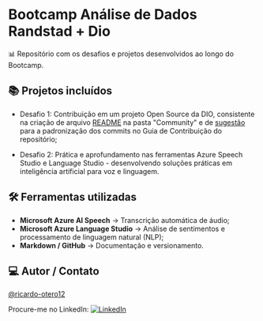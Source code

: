 # Bootcamp Análise de Dados Randstad + Dio

📊 Repositório com os desafios e projetos desenvolvidos ao longo do Bootcamp.

## 📚 Projetos incluídos

- Desafio 1: Contribuição em um projeto Open Source da DIO, consistente na criação de arquivo [README](https://github.com/digitalinnovationone/dio-lab-open-source/blob/main/community/ricardo-otero12.md) na pasta "Community" e de [sugestão](https://github.com/digitalinnovationone/dio-lab-open-source/issues/69416) para a padronização dos commits no Guia de Contribuição do repositório;

- Desafio 2: Prática e aprofundamento nas ferramentas Azure Speech Studio e Language Studio - desenvolvendo soluções práticas em inteligência artificial para voz e linguagem.

## 🛠 Ferramentas utilizadas

- **Microsoft Azure AI Speech** → Transcrição automática de áudio;
- **Microsoft Azure Language Studio** → Análise de sentimentos e processamento de linguagem natural (NLP);
- **Markdown / GitHub** → Documentação e versionamento.

## 💻 Autor / Contato

[@ricardo-otero12](https://github.com/ricardo-otero12)

Procure-me no LinkedIn: [![LinkedIn](https://img.shields.io/badge/LinkedIn-0077B5?style=for-the-badge&logo=linkedin&logoColor=white)](https://www.linkedin.com/in/ricardogarcia56/)
